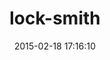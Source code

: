 ---
layout: post
title:  "lock-smith"
repo:   "ryandotsmith/lock-smith"
date:   2015-02-18 17:16:10
gemurl: http://github.com/ryandotsmith/lock-smith
---